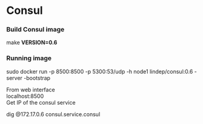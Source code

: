Consul
=========  

### Build Consul image  
make **VERSION=0.6**

### Running image  
sudo docker run -p 8500:8500 -p 5300:53/udp -h node1 lindep/consul:0.6 -server -bootstrap

From web interface  
localhost:8500  
Get IP of the consul service

dig @172.17.0.6 consul.service.consul
